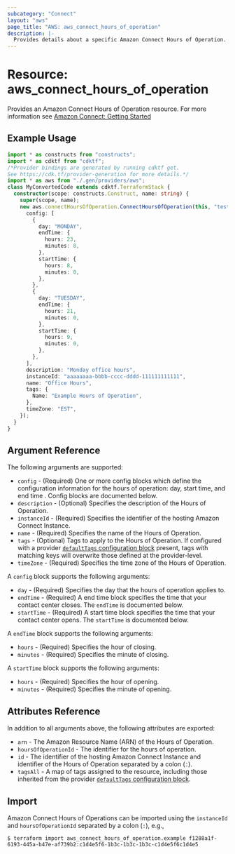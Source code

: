 ```yaml
---
subcategory: "Connect"
layout: "aws"
page_title: "AWS: aws_connect_hours_of_operation"
description: |-
  Provides details about a specific Amazon Connect Hours of Operation.
---
```


# Resource: aws_connect_hours_of_operation

Provides an Amazon Connect Hours of Operation resource. For more information see
[Amazon Connect: Getting Started](https://docs.aws.amazon.com/connect/latest/adminguide/amazon-connect-get-started.html)

## Example Usage

```typescript
import * as constructs from "constructs";
import * as cdktf from "cdktf";
/*Provider bindings are generated by running cdktf get.
See https://cdk.tf/provider-generation for more details.*/
import * as aws from "./.gen/providers/aws";
class MyConvertedCode extends cdktf.TerraformStack {
  constructor(scope: constructs.Construct, name: string) {
    super(scope, name);
    new aws.connectHoursOfOperation.ConnectHoursOfOperation(this, "test", {
      config: [
        {
          day: "MONDAY",
          endTime: {
            hours: 23,
            minutes: 8,
          },
          startTime: {
            hours: 8,
            minutes: 0,
          },
        },
        {
          day: "TUESDAY",
          endTime: {
            hours: 21,
            minutes: 0,
          },
          startTime: {
            hours: 9,
            minutes: 0,
          },
        },
      ],
      description: "Monday office hours",
      instanceId: "aaaaaaaa-bbbb-cccc-dddd-111111111111",
      name: "Office Hours",
      tags: {
        Name: "Example Hours of Operation",
      },
      timeZone: "EST",
    });
  }
}

```

## Argument Reference

The following arguments are supported:

* `config` - (Required) One or more config blocks which define the configuration information for the hours of operation: day, start time, and end time . Config blocks are documented below.
* `description` - (Optional) Specifies the description of the Hours of Operation.
* `instanceId` - (Required) Specifies the identifier of the hosting Amazon Connect Instance.
* `name` - (Required) Specifies the name of the Hours of Operation.
* `tags` - (Optional) Tags to apply to the Hours of Operation. If configured with a provider [`defaultTags` configuration block](https://registry.terraform.io/providers/hashicorp/aws/latest/docs#default_tags-configuration-block) present, tags with matching keys will overwrite those defined at the provider-level.
* `timeZone` - (Required) Specifies the time zone of the Hours of Operation.

A `config` block supports the following arguments:

* `day` - (Required) Specifies the day that the hours of operation applies to.
* `endTime` - (Required) A end time block specifies the time that your contact center closes. The `endTime` is documented below.
* `startTime` - (Required) A start time block specifies the time that your contact center opens. The `startTime` is documented below.

A `endTime` block supports the following arguments:

* `hours` - (Required) Specifies the hour of closing.
* `minutes` - (Required) Specifies the minute of closing.

A `startTime` block supports the following arguments:

* `hours` - (Required) Specifies the hour of opening.
* `minutes` - (Required) Specifies the minute of opening.

## Attributes Reference

In addition to all arguments above, the following attributes are exported:

* `arn` - The Amazon Resource Name (ARN) of the Hours of Operation.
* `hoursOfOperationId` - The identifier for the hours of operation.
* `id` - The identifier of the hosting Amazon Connect Instance and identifier of the Hours of Operation separated by a colon (`:`).
* `tagsAll` - A map of tags assigned to the resource, including those inherited from the provider [`defaultTags` configuration block](https://registry.terraform.io/providers/hashicorp/aws/latest/docs#default_tags-configuration-block).

## Import

Amazon Connect Hours of Operations can be imported using the `instanceId` and `hoursOfOperationId` separated by a colon (`:`), e.g.,

```
$ terraform import aws_connect_hours_of_operation.example f1288a1f-6193-445a-b47e-af739b2:c1d4e5f6-1b3c-1b3c-1b3c-c1d4e5f6c1d4e5
```

<!-- cache-key: cdktf-0.17.0-pre.15 input-16d40db4875d6276610dcee7ed201e2d02bda31d83b1c46c7b45d986af3b1c1c -->